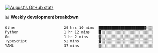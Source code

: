 
[![August's GitHub stats](https://github-readme-stats.vercel.app/api?username=zou-weidong&show_icons=true&theme=radical)](https://github.com/zou-weidong)


📊 **Weekly development breakdown**
<!--START_SECTION:waka-->

```txt
Other                      29 hrs 10 mins  █████████████████████▓░░░   86.58 %
Python                     1 hr 12 mins    █░░░░░░░░░░░░░░░░░░░░░░░░   03.61 %
Go                         1 hr 2 mins     ▓░░░░░░░░░░░░░░░░░░░░░░░░   03.08 %
TypeScript                 52 mins         ▓░░░░░░░░░░░░░░░░░░░░░░░░   02.58 %
YAML                       37 mins         ▒░░░░░░░░░░░░░░░░░░░░░░░░   01.88 %
```

<!--END_SECTION:waka-->
